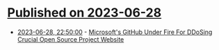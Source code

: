 # [Published on 2023-06-28](index.md)

* [2023-06-28, 22:50:00](https://tech.slashdot.org/story/23/06/28/2045228/microsofts-github-under-fire-for-ddosing-crucial-open-source-project-website?utm_source=rss1.0mainlinkanon&utm_medium=feed) - [Microsoft's GitHub Under Fire For DDoSing Crucial Open Source Project Website](https://tech.slashdot.org/story/23/06/28/2045228/microsofts-github-under-fire-for-ddosing-crucial-open-source-project-website?utm_source=rss1.0mainlinkanon&utm_medium=feed)
